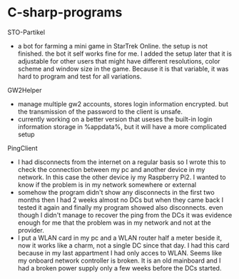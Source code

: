 # C-sharp-programs
STO-Partikel
 - a bot for farming a mini game in StarTrek Online. the setup is not finished.
   the bot it self works fine for me. I added the setup later that it is
   adjustable for other users that might have different resolutions, color
   scheme and window size in the game. Because it is that variable, it was
   hard to program and test for all variations.

GW2Helper
 - manage multiple gw2 accounts, stores login information encrypted.
   but the transmission of the password to the client is unsafe.
 - currently working on a better version that useses the built-in
   login information storage in %appdata%, but it will have a more
   complicated setup
   
PingClient
 - I had disconnects from the internet on a regular basis so I wrote this
   to check the connection between my pc and another device in my network.
   In this case the other device iy my Raspberry Pi2.
   I wanted to know if the problem is in my network somewhere or external
 - somehow the program didn't show any disconnects in the first two months
   then I had 2 weeks almost no DCs but when they came back I tested it again
   and finally my program showed also disconnects. even though I didn't manage
   to recover the ping from the DCs it was evidence enough for me that the
   problem was in my network and not at the provider.
 - I put a WLAN card in my pc and a WLAN router half a meter beside it, now
   it works like a charm, not a single DC since that day.
   I had this card because in my last appartment I had only acces to WLAN.
   Seems like my onboard network controller is broken. It is an old mainboard
   and I had a broken power supply only a few weeks before the DCs started.
